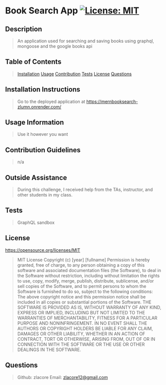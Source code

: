 # Book Search App [![License: MIT](https://img.shields.io/badge/License-MIT-yellow.svg)](https://opensource.org/licenses/MIT)


## Description

> An application used for searching and saving books using graphql, mongoose and the google books api

## Table of Contents
> [Installation](#Installation-instructions)
> [Usage](#usage-information)
> [Contribution](#contribution-guidelines)
> [Tests](#tests)
> [License](#License)
> [Questions](#questions)


## Installation Instructions

> Go to the deployed application at https://mernbooksearch-zlumn.onrender.com/



## Usage Information

> Use it however you want



## Contribution Guidelines

> n/a


## Outside Assistance
> During this challenge, I received help from the TAs, instructor, and other students in my class.


## Tests

> GraphQL sandbox


## License 
https://opensource.org/licenses/MIT
> MIT License Copyright (c) [year] [fullname] Permission is hereby granted, free of charge, to any person obtaining a copy of this software and associated documentation files (the Software), to deal in the Software without restriction, including without limitation the rights to use, copy, modify, merge, publish, distribute, sublicense, and/or sell copies of the Software, and to permit persons to whom the Software is furnished to do so, subject to the following conditions: The above copyright notice and this permission notice shall be included in all copies or substantial portions of the Software. THE SOFTWARE IS PROVIDED AS IS, WITHOUT WARRANTY OF ANY KIND, EXPRESS OR IMPLIED, INCLUDING BUT NOT LIMITED TO THE WARRANTIES OF MERCHANTABILITY, FITNESS FOR A PARTICULAR PURPOSE AND NONINFRINGEMENT. IN NO EVENT SHALL THE AUTHORS OR COPYRIGHT HOLDERS BE LIABLE FOR ANY CLAIM, DAMAGES OR OTHER LIABILITY, WHETHER IN AN ACTION OF CONTRACT, TORT OR OTHERWISE, ARISING FROM, OUT OF OR IN CONNECTION WITH THE SOFTWARE OR THE USE OR OTHER DEALINGS IN THE SOFTWARE. 


## Questions

> Github: zlacore         Email: zlacore12@gmail.com



